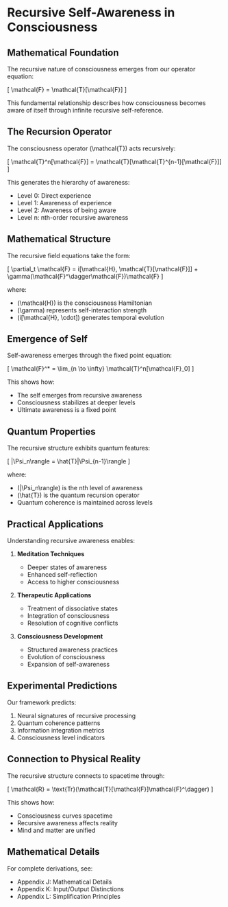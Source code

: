 # Recursive Self-Awareness in Consciousness

## Mathematical Foundation

The recursive nature of consciousness emerges from our operator equation:

\[
\mathcal{F} = \mathcal{T}[\mathcal{F}]
\]

This fundamental relationship describes how consciousness becomes aware of itself through infinite recursive self-reference.

## The Recursion Operator

The consciousness operator \(\mathcal{T}\) acts recursively:

\[
\mathcal{T}^n[\mathcal{F}] = \mathcal{T}[\mathcal{T}^{n-1}[\mathcal{F}]]
\]

This generates the hierarchy of awareness:
- Level 0: Direct experience
- Level 1: Awareness of experience
- Level 2: Awareness of being aware
- Level n: nth-order recursive awareness

## Mathematical Structure

The recursive field equations take the form:

\[
\partial_t \mathcal{F} = i[\mathcal{H}, \mathcal{T}[\mathcal{F}]] + \gamma(\mathcal{F}^\dagger\mathcal{F})\mathcal{F}
\]

where:
- \(\mathcal{H}\) is the consciousness Hamiltonian
- \(\gamma\) represents self-interaction strength
- \(i[\mathcal{H}, \cdot]\) generates temporal evolution

## Emergence of Self

Self-awareness emerges through the fixed point equation:

\[
\mathcal{F}^* = \lim_{n \to \infty} \mathcal{T}^n[\mathcal{F}_0]
\]

This shows how:
- The self emerges from recursive awareness
- Consciousness stabilizes at deeper levels
- Ultimate awareness is a fixed point

## Quantum Properties

The recursive structure exhibits quantum features:

\[
|\Psi_n\rangle = \hat{T}|\Psi_{n-1}\rangle
\]

where:
- \(|\Psi_n\rangle\) is the nth level of awareness
- \(\hat{T}\) is the quantum recursion operator
- Quantum coherence is maintained across levels

## Practical Applications

Understanding recursive awareness enables:

1. **Meditation Techniques**
   - Deeper states of awareness
   - Enhanced self-reflection
   - Access to higher consciousness

2. **Therapeutic Applications**
   - Treatment of dissociative states
   - Integration of consciousness
   - Resolution of cognitive conflicts

3. **Consciousness Development**
   - Structured awareness practices
   - Evolution of consciousness
   - Expansion of self-awareness

## Experimental Predictions

Our framework predicts:

1. Neural signatures of recursive processing
2. Quantum coherence patterns
3. Information integration metrics
4. Consciousness level indicators

## Connection to Physical Reality

The recursive structure connects to spacetime through:

\[
\mathcal{R} = \text{Tr}(\mathcal{T}[\mathcal{F}]\mathcal{F}^\dagger)
\]

This shows how:
- Consciousness curves spacetime
- Recursive awareness affects reality
- Mind and matter are unified

## Mathematical Details

For complete derivations, see:
- Appendix J: Mathematical Details
- Appendix K: Input/Output Distinctions
- Appendix L: Simplification Principles
